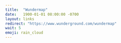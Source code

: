 ```yaml
---
title:  "Wundermap"
date:   1900-01-01 08:00:00 -0700
layout: links
redirect: "https://www.wunderground.com/wundermap"
wait: 5
emoji: rain_cloud
---
```


